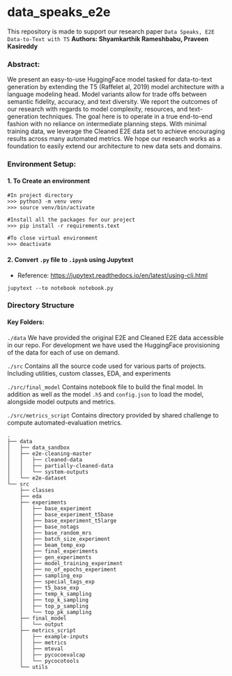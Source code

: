 <!-- #region -->
# data_speaks_e2e

This repository is made to support our research paper ```Data Speaks, E2E Data-to-Text with T5```
**Authors: Shyamkarthik Rameshbabu, Praveen Kasireddy**

### Abstract:
We present an easy-to-use HuggingFace model tasked for data-to-text generation by extending the T5 (Raffelet al, 2019) model architecture with a language modeling head. Model variants allow for trade offs between semantic fidelity, accuracy, and text diversity. We report the outcomes of our research with regards to model complexity, resources, and text-generation techniques. The goal here is to operate in a true end-to-end fashion with no reliance on intermediate planning steps. With minimal training data, we leverage the Cleaned E2E data set to achieve encouraging results across many automated metrics. We hope our research works as a foundation to easily extend our architecture to new data sets and domains.

### Environment Setup:

#### 1. To Create an environment

```
#In project directory
>>> python3 -m venv venv
>>> source venv/bin/activate

#Install all the packages for our project
>>> pip install -r requirements.text

#To close virtual environment
>>> deactivate 
```

#### 2. Convert  `.py` file to `.ipynb` using Jupytext
* Reference: https://jupytext.readthedocs.io/en/latest/using-cli.html

```
jupytext --to notebook notebook.py
```

### Directory Structure

#### Key Folders:

```./data```
We have provided the original E2E and Cleaned E2E data accessible in our repo. For development we have used the HuggingFace provisioning of the data for each of use on demand.

```./src```
Contains all the source code used for various parts of projects. Including utilities, custom classes, EDA, and experiments

```./src/final_model```
Contains notebook file to build the final model. In addition as well as the model `.h5` and `config.json` to load the model, alongside model outputs and metrics.

```./src/metrics_script```
Contains directory provided by shared challenge to compute automated-evaluation metrics.

    .
    ├── data
    │   ├── data_sandbox
    │   ├── e2e-cleaning-master
    │   │   ├── cleaned-data
    │   │   ├── partially-cleaned-data
    │   │   └── system-outputs
    │   └── e2e-dataset
    └── src
        ├── classes
        ├── eda
        ├── experiments
        │   ├── base_experiment
        │   ├── base_experiment_t5base
        │   ├── base_experiment_t5large
        │   ├── base_notags
        │   ├── base_random_mrs
        │   ├── batch_size_experiment
        │   ├── beam_temp_exp
        │   ├── final_experiments
        │   ├── gen_experiments
        │   ├── model_training_experiment
        │   ├── no_of_epochs_experiment
        │   ├── sampling_exp
        │   ├── special_tags_exp
        │   ├── t5_base_exp
        │   ├── temp_k_sampling
        │   ├── top_k_sampling
        │   ├── top_p_sampling
        │   └── top_pk_sampling
        ├── final_model
        │   └── output
        ├── metrics_script
        │   ├── example-inputs
        │   ├── metrics
        │   ├── mteval
        │   ├── pycocoevalcap
        │   └── pycocotools
        └── utils


<!-- #endregion -->
